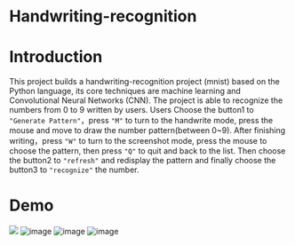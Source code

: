 # Handwriting-recognition
# Introduction
This project builds a handwriting-recognition project (mnist) based on the Python language, its core techniques are machine learning and Convolutional Neural Networks (CNN). The project is able to recognize the numbers from 0 to 9 written by users. 
Users Choose the button1 to `"Generate Pattern"`，press `"M"` to turn to the handwrite mode, press the mouse and move to draw the number pattern(between 0~9). After finishing writing，press `"W"` to turn to the screenshot mode, press the mouse to choose the pattern, then press `"Q"` to quit and back to the list. Then choose the button2 to `"refresh"` and redisplay the pattern and finally choose the button3 to `"recognize"` the number.

# Demo
![](https://github.com/TianTYC/Handwriting-recognition/edit/master/Demofile/mnist.gif)
![image](C:\Users\alienware\Desktop\HandwritingRecognition\Demofile\fig1.png)
![image](C:\Users\alienware\Desktop\HandwritingRecognition\Demofile\fig2.png)
![image](C:\Users\alienware\Desktop\HandwritingRecognition\Demofile\fig3.png)
